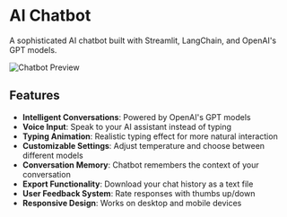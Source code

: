 # AI Chatbot

A sophisticated AI chatbot built with Streamlit, LangChain, and OpenAI's GPT models.

![Chatbot Preview](https://raw.githubusercontent.com/username/ai-chatbot/main/preview.png)

## Features

- **Intelligent Conversations**: Powered by OpenAI's GPT models
- **Voice Input**: Speak to your AI assistant instead of typing
- **Typing Animation**: Realistic typing effect for more natural interaction
- **Customizable Settings**: Adjust temperature and choose between different models
- **Conversation Memory**: Chatbot remembers the context of your conversation
- **Export Functionality**: Download your chat history as a text file
- **User Feedback System**: Rate responses with thumbs up/down
- **Responsive Design**: Works on desktop and mobile devices

